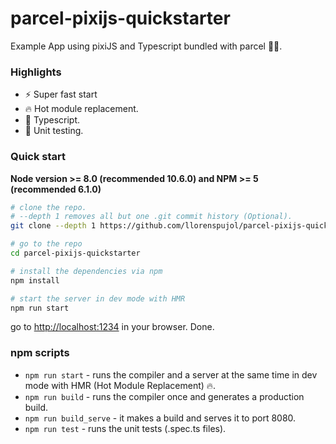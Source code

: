 # parcel-pixijs-quickstarter
Example App using pixiJS and Typescript bundled with parcel 🚀🔥.

### Highlights
- ⚡️  Super fast start
- 🔥  Hot module replacement.
- 📝  Typescript.
- 👮  Unit testing.

### Quick start
**Node version >= 8.0 (recommended 10.6.0) and NPM >= 5 (recommended 6.1.0)**

```bash
# clone the repo.
# --depth 1 removes all but one .git commit history (Optional).
git clone --depth 1 https://github.com/llorenspujol/parcel-pixijs-quickstarter.git

# go to the repo
cd parcel-pixijs-quickstarter

# install the dependencies via npm
npm install

# start the server in dev mode with HMR
npm run start
```
go to [http://localhost:1234](http://localhost:1234) in your browser. Done.

### npm scripts

* `npm run start` - runs the compiler and a server at the same time in dev mode with HMR (Hot Module Replacement) 🔥.
* `npm run build` - runs the compiler once and generates a production build.
* `npm run build_serve` - it makes a build and serves it to port 8080.
* `npm run test` - runs the unit tests (.spec.ts files).

